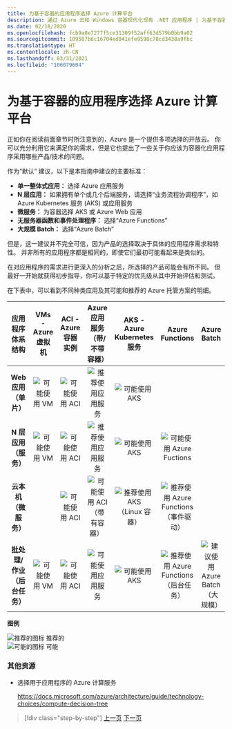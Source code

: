 ```yaml
---
title: 为基于容器的应用程序选择 Azure 计算平台
description: 通过 Azure 云和 Windows 容器现代化现有 .NET 应用程序 | 为基于容器的应用程序选择 Azure 计算平台
ms.date: 02/18/2020
ms.openlocfilehash: fcb9a0e7277f5ce31309f52aff63d579b0bb9a02
ms.sourcegitcommit: 109507b6c16704ed041efe9598c70cd3438a9fbc
ms.translationtype: HT
ms.contentlocale: zh-CN
ms.lasthandoff: 03/31/2021
ms.locfileid: "106079604"
---
```

# <a name="choosing-azure-compute-platforms-for-container-based-applications"></a>为基于容器的应用程序选择 Azure 计算平台

正如你在阅读前面章节时所注意到的，Azure 是一个提供多项选择的开放云。 你可以充分利用它来满足你的需求，但是它也提出了一些关于你应该为容器化应用程序采用哪些产品/技术的问题。

作为“默认”  建议，以下是本指南中建议的主要标准：

- **单一整体式应用：** 选择 Azure 应用服务
- **N 层应用：** 如果拥有单个或几个后端服务，请选择“业务流程协调程序”，如 Azure Kubernetes 服务 (AKS) 或应用服务
- **微服务：** 为容器选择 AKS 或 Azure Web 应用
- **无服务器函数和事件处理程序：** 选择“Azure Functions”
- **大规模 Batch：** 选择“Azure Batch”

但是，这一建议并不完全可信，因为产品的选择取决于具体的应用程序需求和特性。 并非所有的应用程序都是相同的，即使它们最初可能看起来是类似的。

在对应用程序的需求进行更深入的分析之后，所选择的产品可能会有所不同。 但最好一开始就获得初步指导，你可以基于特定的优先级从其中开始评估和测试。

在下表中，可以看到不同种类应用及其可能和推荐的 Azure 托管方案的明细。

| 应用程序体系结构 | VMs - Azure 虚拟机 | ACI - Azure 容器实例 | Azure 应用服务（带/不带容器） | AKS - Azure Kubernetes 服务 | Azure Functions | Azure Batch |
|:------------------------:|:--:|:--:|:--:|:--:|:--:|:--:|
| **Web 应用（单片）**         | ![可能使用 VM](media/choosing-azure-compute-options-for-container-based-applications/possible.png) | ![可能使用 ACI](media/choosing-azure-compute-options-for-container-based-applications/possible.png) | ![推荐使用应用服务](media/choosing-azure-compute-options-for-container-based-applications/recommended.png) | ![可能使用 AKS](media/choosing-azure-compute-options-for-container-based-applications/possible.png) | | |
| **N 层应用（服务）**        | ![可能使用 VM](media/choosing-azure-compute-options-for-container-based-applications/possible.png) | ![可能使用 ACI](media/choosing-azure-compute-options-for-container-based-applications/possible.png) | ![推荐使用应用服务](media/choosing-azure-compute-options-for-container-based-applications/recommended.png) | ![可能使用 AKS](media/choosing-azure-compute-options-for-container-based-applications/possible.png) | ![可能使用 Azure Fuctions](media/choosing-azure-compute-options-for-container-based-applications/possible.png) | |
| **云本机（微服务）**  | | ![可能使用 ACI](media/choosing-azure-compute-options-for-container-based-applications/possible.png) | ![可能使用 ACI](media/choosing-azure-compute-options-for-container-based-applications/possible.png) <br/> （带有容器）&nbsp; | ![推荐使用 AKS](media/choosing-azure-compute-options-for-container-based-applications/recommended.png) <br/> （Linux&nbsp;容器）| ![推荐使用 Azure Functions](media/choosing-azure-compute-options-for-container-based-applications/recommended.png) <br/> （事件驱动） | |
| **批处理/作业（后台任务）** | ![可能使用 VM](media/choosing-azure-compute-options-for-container-based-applications/possible.png) | ![可能使用 ACI](media/choosing-azure-compute-options-for-container-based-applications/possible.png) | ![可能使用应用服务](media/choosing-azure-compute-options-for-container-based-applications/possible.png) | ![可能使用 AKS](media/choosing-azure-compute-options-for-container-based-applications/possible.png) | ![推荐使用 Azure Functions](media/choosing-azure-compute-options-for-container-based-applications/recommended.png) <br/> （后台任务） | ![建议使用 Azure Batch](media/choosing-azure-compute-options-for-container-based-applications/recommended.png) <br/> （大规模） |

**图例**

![推荐的图标](media/choosing-azure-compute-options-for-container-based-applications/recommended.png) 推荐的 \
![可能的图标](media/choosing-azure-compute-options-for-container-based-applications/possible.png) 可能

### <a name="additional-resources"></a>其他资源

- 选择用于应用程序的 Azure 计算服务

    <https://docs.microsoft.com/azure/architecture/guide/technology-choices/compute-decision-tree>

> [!div class="step-by-step"]
> [上一页](when-to-deploy-windows-containers-to-azure-container-service-kubernetes.md)
> [下一页](build-resilient-services-ready-for-the-cloud-embrace-transient-failures-in-the-cloud.md)
